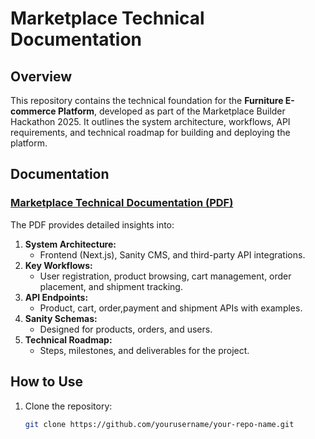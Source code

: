 # Marketplace Technical Documentation

## Overview
This repository contains the technical foundation for the **Furniture E-commerce Platform**, developed as part of the Marketplace Builder Hackathon 2025. It outlines the system architecture, workflows, API requirements, and technical roadmap for building and deploying the platform.


## Documentation
### [Marketplace Technical Documentation (PDF)](docs/Marketplace_Technical_Documentation.pdf)
The PDF provides detailed insights into:
1. **System Architecture:**
   - Frontend (Next.js), Sanity CMS, and third-party API integrations.
2. **Key Workflows:**
   - User registration, product browsing, cart management, order placement, and shipment tracking.
3. **API Endpoints:**
   - Product, cart, order,payment and shipment APIs with examples.
4. **Sanity Schemas:**
   - Designed for products, orders, and users.
5. **Technical Roadmap:**
   - Steps, milestones, and deliverables for the project.

## How to Use
1. Clone the repository:
   ```bash
   git clone https://github.com/yourusername/your-repo-name.git
